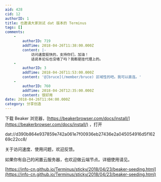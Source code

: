```yaml
---
aid: 428
cid: 12
authorID: 1
title: 也邀请大家测试 dat 版本的 Terminus
tags: []
comments:
    -
        authorID: 719
        addTime: 2018-04-26T11:38:00.000Z
        content: |-
            访问速度挺快的，支持你们，加油！  
            话说本论坛也没墙了吗？我都是挂代理上的。
    -
        authorID: 3
        addTime: 2018-04-26T11:53:00.000Z
        content: '@[bruce](/member/bruce) 区域性的吧。我可以直连。'
    -
        authorID: 760
        addTime: 2018-04-26T12:35:00.000Z
        content: 很好用
date: 2018-04-26T11:04:00.000Z
category: 分享创造
---
```


下载 Beaker 浏览器，[https://beakerbrowser.com/docs/install/](https://beakerbrowser.com/docs/install/) ，打开

dat://d390b864e937859e742a061e7f00936eb27436e2a045054916d5f16269c22cc8/

关于访问速度、使用问题，欢迎反馈。

如果你有自己的闲置云服务器，也欢迎做云端节点。详细使用请见。

[https://info-cn.github.io/Terminus/sticky/2018/04/23/beaker-seeding.html](https://info-cn.github.io/Terminus/sticky/2018/04/23/beaker-seeding.html)

